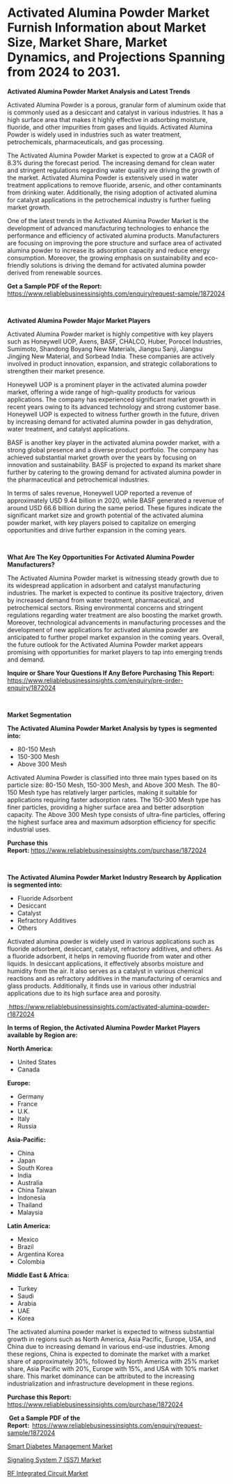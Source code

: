 <p><h1>Activated Alumina Powder Market Furnish Information about Market Size, Market Share, Market Dynamics, and Projections Spanning from 2024 to 2031.</h1></p><p><strong>Activated Alumina Powder Market Analysis and Latest Trends</strong></p>
<p><p>Activated Alumina Powder is a porous, granular form of aluminum oxide that is commonly used as a desiccant and catalyst in various industries. It has a high surface area that makes it highly effective in adsorbing moisture, fluoride, and other impurities from gases and liquids. Activated Alumina Powder is widely used in industries such as water treatment, petrochemicals, pharmaceuticals, and gas processing.</p><p>The Activated Alumina Powder Market is expected to grow at a CAGR of 8.3% during the forecast period. The increasing demand for clean water and stringent regulations regarding water quality are driving the growth of the market. Activated Alumina Powder is extensively used in water treatment applications to remove fluoride, arsenic, and other contaminants from drinking water. Additionally, the rising adoption of activated alumina for catalyst applications in the petrochemical industry is further fueling market growth.</p><p>One of the latest trends in the Activated Alumina Powder Market is the development of advanced manufacturing technologies to enhance the performance and efficiency of activated alumina products. Manufacturers are focusing on improving the pore structure and surface area of activated alumina powder to increase its adsorption capacity and reduce energy consumption. Moreover, the growing emphasis on sustainability and eco-friendly solutions is driving the demand for activated alumina powder derived from renewable sources.</p></p>
<p><strong>Get a Sample PDF of the Report:&nbsp;</strong> <a href="https://www.reliablebusinessinsights.com/enquiry/request-sample/1872024">https://www.reliablebusinessinsights.com/enquiry/request-sample/1872024</a></p>
<p>&nbsp;</p>
<p><strong>Activated Alumina Powder Major Market Players</strong></p>
<p><p>Activated Alumina Powder market is highly competitive with key players such as Honeywell UOP, Axens, BASF, CHALCO, Huber, Porocel Industries, Sumimoto, Shandong Boyang New Materials, Jiangsu Sanji, Jiangsu Jingjing New Material, and Sorbead India. These companies are actively involved in product innovation, expansion, and strategic collaborations to strengthen their market presence.</p><p>Honeywell UOP is a prominent player in the activated alumina powder market, offering a wide range of high-quality products for various applications. The company has experienced significant market growth in recent years owing to its advanced technology and strong customer base. Honeywell UOP is expected to witness further growth in the future, driven by increasing demand for activated alumina powder in gas dehydration, water treatment, and catalyst applications.</p><p>BASF is another key player in the activated alumina powder market, with a strong global presence and a diverse product portfolio. The company has achieved substantial market growth over the years by focusing on innovation and sustainability. BASF is projected to expand its market share further by catering to the growing demand for activated alumina powder in the pharmaceutical and petrochemical industries.</p><p>In terms of sales revenue, Honeywell UOP reported a revenue of approximately USD 9.44 billion in 2020, while BASF generated a revenue of around USD 66.6 billion during the same period. These figures indicate the significant market size and growth potential of the activated alumina powder market, with key players poised to capitalize on emerging opportunities and drive further expansion in the coming years.</p></p>
<p>&nbsp;</p>
<p><strong>What Are The Key Opportunities For Activated Alumina Powder Manufacturers?</strong></p>
<p><p>The Activated Alumina Powder market is witnessing steady growth due to its widespread application in adsorbent and catalyst manufacturing industries. The market is expected to continue its positive trajectory, driven by increased demand from water treatment, pharmaceutical, and petrochemical sectors. Rising environmental concerns and stringent regulations regarding water treatment are also boosting the market growth. Moreover, technological advancements in manufacturing processes and the development of new applications for activated alumina powder are anticipated to further propel market expansion in the coming years. Overall, the future outlook for the Activated Alumina Powder market appears promising with opportunities for market players to tap into emerging trends and demand.</p></p>
<p><strong>Inquire or Share Your Questions If Any Before Purchasing This Report:</strong> <a href="https://www.reliablebusinessinsights.com/enquiry/pre-order-enquiry/1872024">https://www.reliablebusinessinsights.com/enquiry/pre-order-enquiry/1872024</a></p>
<p>&nbsp;</p>
<p><strong>Market Segmentation</strong></p>
<p><strong>The Activated Alumina Powder Market Analysis by types is segmented into:</strong></p>
<p><ul><li>80-150 Mesh</li><li>150-300 Mesh</li><li>Above 300 Mesh</li></ul></p>
<p><p>Activated Alumina Powder is classified into three main types based on its particle size: 80-150 Mesh, 150-300 Mesh, and Above 300 Mesh. The 80-150 Mesh type has relatively larger particles, making it suitable for applications requiring faster adsorption rates. The 150-300 Mesh type has finer particles, providing a higher surface area and better adsorption capacity. The Above 300 Mesh type consists of ultra-fine particles, offering the highest surface area and maximum adsorption efficiency for specific industrial uses.</p></p>
<p><strong>Purchase this Report:&nbsp;</strong><a href="https://www.reliablebusinessinsights.com/purchase/1872024">https://www.reliablebusinessinsights.com/purchase/1872024</a></p>
<p>&nbsp;</p>
<p><strong>The Activated Alumina Powder Market Industry Research by Application is segmented into:</strong></p>
<p><ul><li>Fluoride Adsorbent</li><li>Desiccant</li><li>Catalyst</li><li>Refractory Additives</li><li>Others</li></ul></p>
<p><p>Activated alumina powder is widely used in various applications such as fluoride adsorbent, desiccant, catalyst, refractory additives, and others. As a fluoride adsorbent, it helps in removing fluoride from water and other liquids. In desiccant applications, it effectively absorbs moisture and humidity from the air. It also serves as a catalyst in various chemical reactions and as refractory additives in the manufacturing of ceramics and glass products. Additionally, it finds use in various other industrial applications due to its high surface area and porosity.</p></p>
<p><a href="https://www.reliablebusinessinsights.com/activated-alumina-powder-r1872024">&nbsp;https://www.reliablebusinessinsights.com/activated-alumina-powder-r1872024</a></p>
<p><strong>In terms of Region, the Activated Alumina Powder Market Players available by Region are:</strong></p>
<p>
    <p> <strong> North America: </strong>
        <ul>
            <li>United States</li>
            <li>Canada</li>
        </ul>
        </p> 
    <p> <strong> Europe: </strong>
        <ul>
            <li>Germany</li>
            <li>France</li>
            <li>U.K.</li>
            <li>Italy</li>
            <li>Russia</li>
        </ul>
        </p> 
    <p> <strong> Asia-Pacific: </strong>
        <ul>
            <li>China</li>
            <li>Japan</li>
            <li>South Korea</li>
            <li>India</li>
            <li>Australia</li>
            <li>China Taiwan</li>
            <li>Indonesia</li>
            <li>Thailand</li>
            <li>Malaysia</li>
        </ul>
        </p> 
    <p> <strong> Latin America: </strong>
        <ul>
            <li>Mexico</li>
            <li>Brazil</li>
            <li>Argentina Korea</li>
            <li>Colombia</li>
        </ul>
        </p> 
    <p> <strong> Middle East & Africa: </strong>
        <ul>
            <li>Turkey</li>
            <li>Saudi</li>
            <li>Arabia</li>
            <li>UAE</li>
            <li>Korea</li>
        </ul>
    </p>
    </p>
<p><p>The activated alumina powder market is expected to witness substantial growth in regions such as North America, Asia Pacific, Europe, USA, and China due to increasing demand in various end-use industries. Among these regions, China is expected to dominate the market with a market share of approximately 30%, followed by North America with 25% market share, Asia Pacific with 20%, Europe with 15%, and USA with 10% market share. This market dominance can be attributed to the increasing industrialization and infrastructure development in these regions.</p></p>
<p><strong>Purchase this Report: </strong><a href="https://www.reliablebusinessinsights.com/purchase/1872024">https://www.reliablebusinessinsights.com/purchase/1872024</a></p>
<p>&nbsp;<strong>Get a Sample PDF of the Report:&nbsp;&nbsp;</strong><a href="https://www.reliablebusinessinsights.com/enquiry/request-sample/1872024">https://www.reliablebusinessinsights.com/enquiry/request-sample/1872024</a></p>
<p><strong></strong></p>
<p><p><a href="https://github.com/ochgvvcj16/Market-Research-Report-List-1/blob/main/smart-diabetes-management-market.md">Smart Diabetes Management Market</a></p><p><a href="https://github.com/anggakarna133/Market-Research-Report-List-1/blob/main/signaling-system-7-ss7-market.md">Signaling System 7 (SS7) Market</a></p><p><a href="https://github.com/btwcqfvq34/Market-Research-Report-List-1/blob/main/rf-integrated-circuit-market.md">RF Integrated Circuit Market</a></p></p>